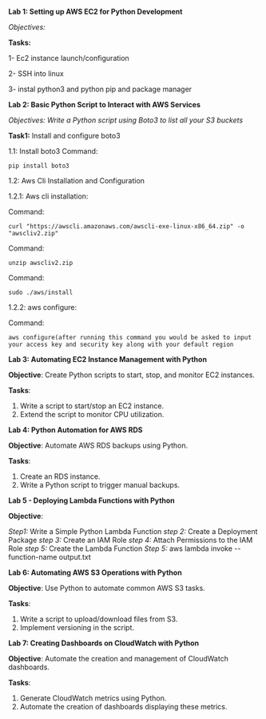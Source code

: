 **Lab 1: Setting up AWS EC2 for Python Development**

*Objectives:*

**Tasks:**

1- Ec2 instance launch/configuration

2- SSH into linux

3- instal python3 and python pip and package manager

**Lab 2: Basic Python Script to Interact with AWS Services**

*Objectives: Write a Python script using Boto3 to list all your S3 buckets*

**Task1:**
Install and configure boto3

1.1: Install boto3
 Command:
  
  	pip install boto3
   
  
1.2: Aws Cli  Installation and Configuration
	     
1.2.1: Aws cli installation:

  Command:
  
   	curl "https://awscli.amazonaws.com/awscli-exe-linux-x86_64.zip" -o "awscliv2.zip"	
    
   
 Command: 
 
 	unzip awscliv2.zip

 Command: 
 
 	sudo ./aws/install
   

1.2.2: aws configure:

Command: 

 	aws configure(after running this command you would be asked to input your access key and security key along with your default region




**Lab 3: Automating EC2 Instance Management with Python**

**Objective**:
Create Python scripts to start, stop, and monitor EC2 instances.

**Tasks**:
1. Write a script to start/stop an EC2 instance.
2. Extend the script to monitor CPU utilization.


**Lab 4: Python Automation for AWS RDS**

**Objective**:
Automate AWS RDS backups using Python.

**Tasks**:
1. Create an RDS instance.
2. Write a Python script to trigger manual backups.


**Lab 5 - Deploying Lambda Functions with Python**

**Objective**:

*Step1:*
	Write a Simple Python Lambda Function
*step 2:*
	Create a Deployment Package
*step 3:*
	Create an IAM Role
*step 4:*
	Attach Permissions to the IAM Role
*step 5:*
	Create the Lambda Function
*Step 5:*
	aws lambda invoke --function-name <your-function-name> output.txt


**Lab 6: Automating AWS S3 Operations with Python**

**Objective**:
Use Python to automate common AWS S3 tasks.

**Tasks**:
1. Write a script to upload/download files from S3.
2. Implement versioning in the script.


**Lab 7: Creating Dashboards on CloudWatch with Python**

**Objective**:
Automate the creation and management of CloudWatch dashboards.

**Tasks**:
1. Generate CloudWatch metrics using Python.
2. Automate the creation of dashboards displaying these metrics.




